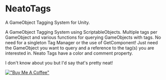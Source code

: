 # NeatoTags
A GameObject Tagging System for Unity.


A GameObject Tagging System using ScriptableObjects. Multiple tags per GameObject and various functions for querying GameObjects with tags. 
No need for a singleton Tag Manager or the use of GetComponent! Just need the GameObject you want to query and a reference to the tag(s) you are interested in. 
Neato Tags have a color and comment property.

I don't know about you but I'd say that's pretty neat!


[!["Buy Me A Coffee"](https://www.buymeacoffee.com/assets/img/custom_images/orange_img.png)](https://www.buymeacoffee.com/KingRecycle)

